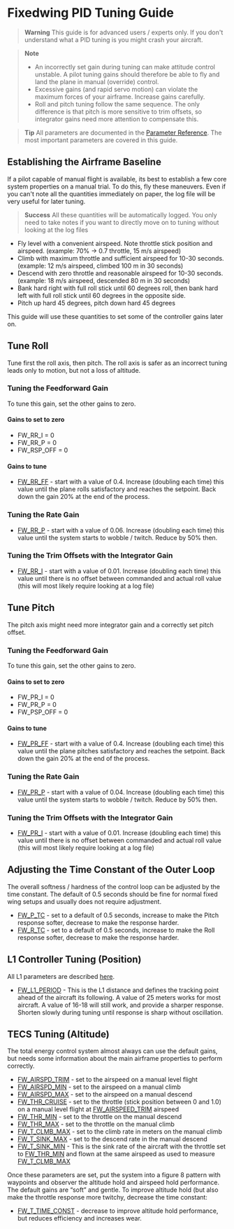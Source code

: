 # Fixedwing PID Tuning Guide

> **Warning** This guide is for advanced users / experts only.  If you don't understand what a PID tuning is you might crash your aircraft.

<span></span>
> **Note** 
>  - An incorrectly set gain during tuning can
>    make attitude control unstable. A pilot tuning gains should therefore be
>    able to fly and land the plane in manual (override) control.
>  - Excessive gains (and rapid servo motion)
>    can violate the maximum forces of your airframe. Increase gains carefully.
>  - Roll and pitch tuning follow the same
>    sequence. The only difference is that pitch is more sensitive to trim
>    offsets, so integrator gains need more attention to compensate this.

<span></span>
> **Tip** All parameters are documented in the [Parameter Reference](../advanced_config/parameter_reference.md).
The most important parameters are covered in this guide.
 

## Establishing the Airframe Baseline

If a pilot capable of manual flight is available, its best to establish
a few core system properties on a manual trial. To do this, fly these
maneuvers. Even if you can't note all the quantities immediately on
paper, the log file will be very useful for later tuning.

> **Success** All these quantities will be automatically
  logged. You only need to take notes if you want to directly move on to
  tuning without looking at the log files

- Fly level with a convenient airspeed. Note throttle stick position
  and airspeed. (example: 70% → 0.7 throttle, 15 m/s airspeed)
- Climb with maximum throttle and sufficient airspeed for 10-30
  seconds. (example: 12 m/s airspeed, climbed 100 m in 30 seconds)
- Descend with zero throttle and reasonable airspeed for 10-30
  seconds. (example: 18 m/s airspeed, descended 80 m in 30 seconds)
- Bank hard right with full roll stick until 60 degrees roll, then
  bank hard left with full roll stick until 60 degrees in the opposite side.
- Pitch up hard 45 degrees, pitch down hard 45 degrees

This guide will use these quantities to set some of the controller gains
later on.


## Tune Roll

Tune first the roll axis, then pitch. The roll axis is safer as an
incorrect tuning leads only to motion, but not a loss of altitude.

### Tuning the Feedforward Gain

To tune this gain, set the other gains to zero.


#### Gains to set to zero

- FW_RR_I = 0
- FW_RR_P = 0
- FW_RSP_OFF = 0


#### Gains to tune

- [FW_RR_FF](../advanced_config/parameter_reference.md#FW_RR_FF) - start with a value of 0.4. Increase (doubling each
  time) this value until the plane rolls satisfactory and reaches the
  setpoint. Back down the gain 20% at the end of the process.

### Tuning the Rate Gain

- [FW_RR_P](../advanced_config/parameter_reference.md#FW_RR_P) - start with a value of 0.06. Increase (doubling each
  time) this value until the system starts to wobble / twitch. Reduce
  by 50% then.

### Tuning the Trim Offsets with the Integrator Gain

- [FW_RR_I](../advanced_config/parameter_reference.md#FW_RR_I) - start with a value of 0.01. Increase (doubling each
  time) this value until there is no offset between commanded and
  actual roll value (this will most likely require looking at a log
  file)

## Tune Pitch

The pitch axis might need more integrator gain and a correctly set pitch
offset.

### Tuning the Feedforward Gain

To tune this gain, set the other gains to zero.


#### Gains to set to zero

- FW_PR_I = 0
- FW_PR_P = 0
- FW_PSP_OFF = 0


#### Gains to tune

- [FW_PR_FF](../advanced_config/parameter_reference.md#FW_PR_FF) - start with a value of 0.4. Increase (doubling each
  time) this value until the plane pitches satisfactory and reaches
  the setpoint. Back down the gain 20% at the end of the process.

### Tuning the Rate Gain

- [FW_PR_P](../advanced_config/parameter_reference.md#FW_PR_P) - start with a value of 0.04. Increase (doubling each
  time) this value until the system starts to wobble / twitch. Reduce
  by 50% then.
    
### Tuning the Trim Offsets with the Integrator Gain

- [FW_PR_I](../advanced_config/parameter_reference.md#FW_PR_I) - start with a value of 0.01. Increase (doubling each
  time) this value until there is no offset between commanded and
  actual roll value (this will most likely require looking at a log file)


## Adjusting the Time Constant of the Outer Loop

The overall softness / hardness of the control loop can be adjusted by
the time constant. The default of 0.5 seconds should be fine for normal
fixed wing setups and usually does not require adjustment.

- [FW_P_TC](../advanced_config/parameter_reference.md#FW_P_TC) - set to a default of 0.5 seconds, increase to make the
  Pitch response softer, decrease to make the response harder.
- [FW_R_TC](../advanced_config/parameter_reference.md#FW_R_TC) - set to a default of 0.5 seconds, increase to make the
  Roll response softer, decrease to make the response harder.

## L1 Controller Tuning (Position)

All L1 parameters are described [here](../advanced_config/parameter_reference.md#fw-l1-control).

- [FW_L1_PERIOD](../advanced_config/parameter_reference.md#FW_L1_PERIOD) - This is the L1 distance and defines the tracking
  point ahead of the aircraft its following. A value of 25 meters
  works for most aircraft. A value of 16-18 will still work, and
  provide a sharper response. Shorten slowly during tuning until
  response is sharp without oscillation.


## TECS Tuning (Altitude)

The total energy control system almost always can use the default gains,
but needs some information about the main airframe properties to perform
correctly.

- [FW_AIRSPD_TRIM](../advanced_config/parameter_reference.md#FW_AIRSPD_TRIM) - set to the airspeed on a manual level flight
- [FW_AIRSPD_MIN](../advanced_config/parameter_reference.md#FW_AIRSPD_MIN) - set to the airspeed on a manual climb
- [FW_AIRSPD_MAX](../advanced_config/parameter_reference.md#FW_AIRSPD_MAX) - set to the airspeed on a manual descend
- [FW_THR_CRUISE](../advanced_config/parameter_reference.md#FW_THR_CRUISE) - set to the throttle (stick position between 0 and
  1.0) on a manual level flight at [FW_AIRSPEED_TRIM](../advanced_config/parameter_reference.md#FW_AIRSPEED_TRIM) airspeed
- [FW_THR_MIN](../advanced_config/parameter_reference.md#FW_THR_MIN) - set to the throttle on the manual descend
- [FW_THR_MAX](../advanced_config/parameter_reference.md#FW_THR_MAX) - set to the throttle on the manual climb
- [FW_T_CLMB_MAX](../advanced_config/parameter_reference.md#FW_T_CLMB_MAX) - set to the climb rate in meters on the manual climb
- [FW_T_SINK_MAX](../advanced_config/parameter_reference.md#FW_T_SINK_MAX) - set to the descend rate in the manual descend
- [FW_T_SINK_MIN](../advanced_config/parameter_reference.md#FW_T_SINK_MIN) - This is the sink rate of the aircraft with the
  throttle set to [FW_THR_MIN](../advanced_config/parameter_reference.md#FW_THR_MIN) and flown at the same airspeed as used
  to measure [FW_T_CLMB_MAX](../advanced_config/parameter_reference.md#FW_T_CLMB_MAX)

Once these parameters are set, put the system into a figure 8 pattern
with waypoints and observer the altitude hold and airspeed hold
performance. The default gains are “soft” and gentle. To improve
altitude hold (but also make the throttle response more twitchy,
decrease the time constant:

- [FW_T_TIME_CONST](../advanced_config/parameter_reference.md#FW_T_TIME_CONST) - decrease to improve altitude hold performance,
  but reduces efficiency and increases wear.
